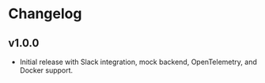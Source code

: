 # Changelog

## v1.0.0
- Initial release with Slack integration, mock backend, OpenTelemetry, and Docker support.
